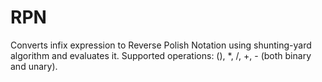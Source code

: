 # RPN
Converts infix expression to Reverse Polish Notation using shunting-yard algorithm and evaluates it. Supported operations: (), *, /, +, - (both binary and unary).
